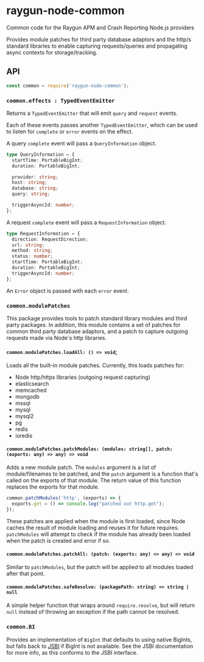 # raygun-node-common
Common code for the Raygun APM and Crash Reporting Node.js providers

Provides module patches for third party database adaptors and the http/s standard libraries to enable capturing requests/queries and propagating async contexts for storage/tracking.

## API

```js
const common = require('raygun-node-common');
```

### `common.effects : TypedEventEmitter`

Returns a `TypedEventEmitter` that will emit `query` and `request` events.

Each of these events passes another `TypedEventEmitter`, which can be used to listen for `complete` or `error` events on the effect.

A query `complete` event will pass a `QueryInformation` object.

```ts
type QueryInformation = {
  startTime: PortableBigInt;
  duration: PortableBigInt;

  provider: string;
  host: string;
  database: string;
  query: string;

  triggerAsyncId: number;
};
```

A request `complete` event will pass a `RequestInformation` object.

```ts
type RequestInformation = {
  direction: RequestDirection;
  url: string;
  method: string;
  status: number;
  startTime: PortableBigInt;
  duration: PortableBigInt;
  triggerAsyncId: number;
};
```

An `Error` object is passed with each `error` event.

### `common.modulePatches`

This package provides tools to patch standard library modules and third party packages. In addition, this module contains a set of patches for common third party database adaptors, and a patch to capture outgoing requests made via Node's http libraries.

#### `common.modulePatches.loadAll: () => void`;

Loads all the built-in module patches. Currently, this loads patches for:

* Node http/https libraries (outgoing request capturing)
* elasticsearch
* memcached
* mongodb
* mssql
* mysql
* mysql2
* pg
* redis
* ioredis

#### `common.modulePatches.patchModules: (modules: string[], patch: (exports: any) => any) => void`

Adds a new module patch. The `modules` argument is a list of module/filenames to be patched, and the `patch` argument is a function that's called on the exports of that module. The return value of this function replaces the exports for that module.


```js
common.patchModules('http', (exports) => {
  exports.get = () => console.log("patched out http.get");
});
```

These patches are applied when the module is first loaded, since Node caches the result of module loading and reuses it for future requires. `patchModules` will attempt to check if the module has already been loaded when the patch is created and error if so.

#### `common.modulePatches.patchAll: (patch: (exports: any) => any) => void`

Similar to `patchModules`, but the patch will be applied to all modules loaded after that point.

#### `common.modulePatches.safeResolve: (packagePath: string) => string | null`

A simple helper function that wraps around `require.resolve`, but will return `null` instead of throwing an exception if the path cannot be resolved.

### `common.BI`

Provides an implementation of `BigInt` that defaults to using native BigInts, but falls back to [JSBI](https://github.com/GoogleChromeLabs/jsbi) if BigInt is not available. See the JSBI documentation for more info, as this conforms to the JSBI interface.
